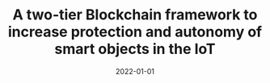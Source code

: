 ---
title: 'A two-tier Blockchain framework to increase protection and autonomy of smart objects in the IoT'
collection: publications
permalink: /publication/2022-Computer Communications-A-two-tier.md
excerpt: 'E. Corradini, S. Nicolazzo, A. Nocera, D. Ursino, L. Virgili'
date: 2022-01-01
venue: 'Computer Communications'
link: 'https://doi.org/10.1016/j.comcom.2021.10.028'
location: 'DII, Polytechnic University of Marche; Department of Electrical, Computer and Biomedical Engineering, University of Pavia'
---
